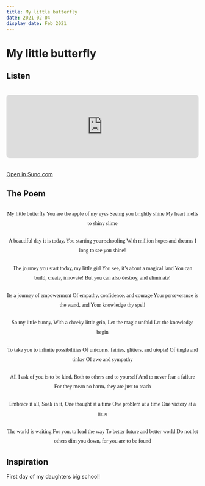```yaml
---
title: My little butterfly
date: 2021-02-04
display_date: Feb 2021
---
```


# My little butterfly

## Listen

<iframe
  src="https://suno.com/embed/1681cf80-18cd-449c-909e-a6ee59d0cb35"
  width="100%"
  height="166"
  frameborder="0"
  allow="autoplay"
  style="border-radius: 8px; margin: 20px 0;"
></iframe>

[Open in Suno.com](https://suno.com/song/1681cf80-18cd-449c-909e-a6ee59d0cb35)

## The Poem

<div style="text-align: center; margin: 2em 0; font-family: 'Georgia', serif;">

<div style="margin: 1.5em 0; line-height: 1.8;">
My little butterfly  
You are the apple of my eyes  
Seeing you brightly shine  
My heart melts to shiny slime
</div>

<div style="margin: 1.5em 0; line-height: 1.8;">
A beautiful day it is today,  
You starting your schooling  
With million hopes and dreams  
I long to see you shine!
</div>

<div style="margin: 1.5em 0; line-height: 1.8;">
The journey you start today, my little girl  
You see, it’s about a magical land  
You can build, create, innovate!  
But you can also destroy, and eliminate!
</div>

<div style="margin: 1.5em 0; line-height: 1.8;">
Its a journey of empowerment  
Of empathy, confidence, and courage  
Your perseverance is the wand, and  
Your knowledge thy spell
</div>

<div style="margin: 1.5em 0; line-height: 1.8;">
So my little bunny,  
With a cheeky little grin,  
Let the magic unfold  
Let the knowledge begin
</div>

<div style="margin: 1.5em 0; line-height: 1.8;">
To take you to infinite possibilities  
Of unicorns, fairies, glitters, and utopia!  
Of tingle and tinker  
Of awe and sympathy
</div>

<div style="margin: 1.5em 0; line-height: 1.8;">
All I ask of you is to be kind,  
Both to others and to yourself  
And to never fear a failure  
For they mean no harm, they are just to teach
</div>

<div style="margin: 1.5em 0; line-height: 1.8;">
Embrace it all, Soak in it,  
One thought at a time  
One problem at a time  
One victory at a time
</div>

<div style="margin: 1.5em 0; line-height: 1.8;">
The world is waiting  
For you, to lead the way  
To better future and better world  
Do not let others dim you down, for you are to be found
</div>

</div>

## Inspiration

First day of my daughters big school!
